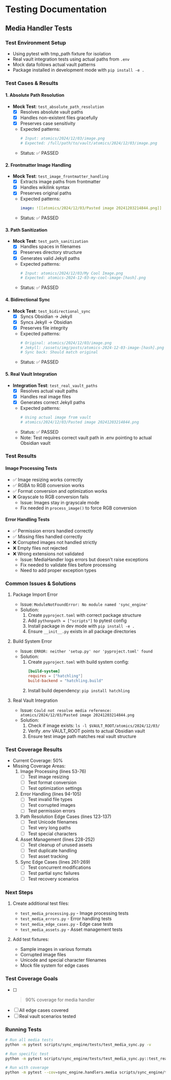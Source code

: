 # Testing Documentation

## Media Handler Tests

### Test Environment Setup
- Using pytest with tmp_path fixture for isolation
- Real vault integration tests using actual paths from `.env`
- Mock data follows actual vault patterns
- Package installed in development mode with `pip install -e .`

### Test Cases & Results

#### 1. Absolute Path Resolution
- **Mock Test**: `test_absolute_path_resolution`
  - [x] Resolves absolute vault paths
  - [x] Handles non-existent files gracefully
  - [x] Preserves case sensitivity
  - Expected patterns:
    ```python
    # Input: atomics/2024/12/03/image.png
    # Expected: /full/path/to/vault/atomics/2024/12/03/image.png
    ```
  - Status: ✅ PASSED

#### 2. Frontmatter Image Handling
- **Mock Test**: `test_image_frontmatter_handling`
  - [x] Extracts image paths from frontmatter
  - [x] Handles wikilink syntax
  - [x] Preserves original paths
  - Expected patterns:
    ```yaml
    image: ![[atomics/2024/12/03/Pasted image 20241203214844.png]]
    ```
  - Status: ✅ PASSED

#### 3. Path Sanitization
- **Mock Test**: `test_path_sanitization`
  - [x] Handles spaces in filenames
  - [x] Preserves directory structure
  - [x] Generates valid Jekyll paths
  - Expected patterns:
    ```python
    # Input: atomics/2024/12/03/My Cool Image.png
    # Expected: atomics-2024-12-03-my-cool-image-[hash].png
    ```
  - Status: ✅ PASSED

#### 4. Bidirectional Sync
- **Mock Test**: `test_bidirectional_sync`
  - [x] Syncs Obsidian → Jekyll
  - [x] Syncs Jekyll → Obsidian
  - [x] Preserves file integrity
  - Expected patterns:
    ```python
    # Original: atomics/2024/12/03/image.png
    # Jekyll: /assets/img/posts/atomics-2024-12-03-image-[hash].png
    # Sync back: Should match original
    ```
  - Status: ✅ PASSED

#### 5. Real Vault Integration
- **Integration Test**: `test_real_vault_paths`
  - [x] Resolves actual vault paths
  - [x] Handles real image files
  - [x] Generates correct Jekyll paths
  - Expected patterns:
    ```python
    # Using actual image from vault
    # atomics/2024/12/03/Pasted image 20241203214844.png
    ```
  - Status: ✅ PASSED
  - Note: Test requires correct vault path in .env pointing to actual Obsidian vault

### Test Results

#### Image Processing Tests
- ✅ Image resizing works correctly
- ✅ RGBA to RGB conversion works
- ✅ Format conversion and optimization works
- ❌ Grayscale to RGB conversion fails
  - Issue: Images stay in grayscale mode
  - Fix needed in `process_image()` to force RGB conversion

#### Error Handling Tests
- ✅ Permission errors handled correctly
- ✅ Missing files handled correctly
- ❌ Corrupted images not handled strictly
- ❌ Empty files not rejected
- ❌ Wrong extensions not validated
  - Issue: MediaHandler logs errors but doesn't raise exceptions
  - Fix needed to validate files before processing
  - Need to add proper exception types

### Common Issues & Solutions
1. Package Import Error
   - Issue: `ModuleNotFoundError: No module named 'sync_engine'`
   - Solution: 
     1. Create `pyproject.toml` with correct package structure
     2. Add `pythonpath = ["scripts"]` to pytest config
     3. Install package in dev mode with `pip install -e .`
     4. Ensure `__init__.py` exists in all package directories

2. Build System Error
   - Issue: `ERROR: neither 'setup.py' nor 'pyproject.toml' found`
   - Solution:
     1. Create `pyproject.toml` with build system config:
        ```toml
        [build-system]
        requires = ["hatchling"]
        build-backend = "hatchling.build"
        ```
     2. Install build dependency: `pip install hatchling`

3. Real Vault Integration
   - Issue: `Could not resolve media reference: atomics/2024/12/03/Pasted image 20241203214844.png`
   - Solution:
     1. Check if image exists: `ls -l $VAULT_ROOT/atomics/2024/12/03/`
     2. Verify .env VAULT_ROOT points to actual Obsidian vault
     3. Ensure test image path matches real vault structure

### Test Coverage Results
- Current Coverage: 50%
- Missing Coverage Areas:
  1. Image Processing (lines 53-76)
     - [ ] Test image resizing
     - [ ] Test format conversion
     - [ ] Test optimization settings
  
  2. Error Handling (lines 94-105)
     - [ ] Test invalid file types
     - [ ] Test corrupted images
     - [ ] Test permission errors
  
  3. Path Resolution Edge Cases (lines 123-137)
     - [ ] Test Unicode filenames
     - [ ] Test very long paths
     - [ ] Test special characters
  
  4. Asset Management (lines 228-252)
     - [ ] Test cleanup of unused assets
     - [ ] Test duplicate handling
     - [ ] Test asset tracking
  
  5. Sync Edge Cases (lines 261-269)
     - [ ] Test concurrent modifications
     - [ ] Test partial sync failures
     - [ ] Test recovery scenarios

### Next Steps
1. Create additional test files:
   - `test_media_processing.py` - Image processing tests
   - `test_media_errors.py` - Error handling tests
   - `test_media_edge_cases.py` - Edge case tests
   - `test_media_assets.py` - Asset management tests

2. Add test fixtures:
   - Sample images in various formats
   - Corrupted image files
   - Unicode and special character filenames
   - Mock file system for edge cases

### Test Coverage Goals
- [ ] >90% coverage for media handler
- [ ] All edge cases covered
- [ ] Real vault scenarios tested

### Running Tests
```bash
# Run all media tests
python -m pytest scripts/sync_engine/tests/test_media_sync.py -v

# Run specific test
python -m pytest scripts/sync_engine/tests/test_media_sync.py::test_real_vault_paths -v

# Run with coverage
python -m pytest --cov=sync_engine.handlers.media scripts/sync_engine/tests/test_media_sync.py
``` 